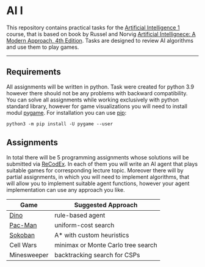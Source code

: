 # AI I
This repository contains practical tasks for the [Artificial Intelligence 1](http://ktiml.mff.cuni.cz/~bartak/ui/) course, that is based on book by Russel and Norvig [Artificial Intellignece: A Modern Approach, 4th Edition](https://www.pearson.com/us/higher-education/program/Russell-Artificial-Intelligence-A-Modern-Approach-4th-Edition/PGM1263338.html). Tasks are designed to review AI algorithms and use them to play games.

---

## Requirements
All assignments will be written in python. Task were created for python 3.9 however there should not be any problems with backward compatibility. You can solve all assignments while working exclusively with python standard library, however for game visualizations you will need to install modul [pygame](https://www.pygame.org/wiki/GettingStarted).
For installation you can use [pip](https://pypi.org/project/pip/):

    python3 -m pip install -U pygame --user


## Assignments
In total there will be 5 programming assignments whose solutions will be submitted via [ReCodEx](https://recodex.mff.cuni.cz/). In each of them you will write an AI agent that plays suitable games for corresponding lecture topic. Moreover there will by partial assignments, in which you will need to implement algorithms, that will allow you to implement suitable agent functions, however your agent implementation can use any approach you like.

| Game | Suggested Approach |
| ---- | ------ |
| [Dino](dino/README.md) | rule-based agent |
| [Pac-Man](search/README.md#assignment-2-uniform-cost-search-and-pac-man) | uniform-cost search |
| [Sokoban](search/README.md#assignment-3-a-and-sokoban) | A* with custom heuristics |
| Cell Wars | minimax or Monte Carlo tree search |
| Minesweeper | backtracking search for CSPs |







